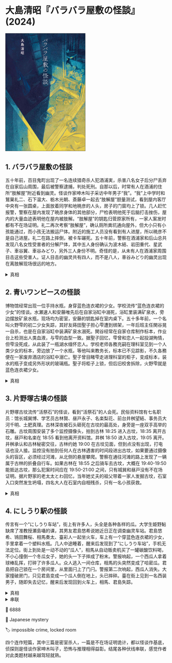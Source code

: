 # 大島清昭『バラバラ屋敷の怪談』(2024)

<img src=images/2024_cover.jpg width=250/>

## 1. バラバラ屋敷の怪談

五十年前，百目鬼町出现了一名连续猎奇杀人犯酒浦実，杀害八名女子后分尸丢弃在自家后山周围，最后被警察逮捕，判处死刑。自那以后，时常有人在酒浦的住所“肢解屋”附近看到幽灵。怪谈作家呻木叫子采访中年男子“我”。“我”上中学时和鷲巣礼二、石下温大、栃木光朝、斎藤卓一起去“肢解屋”胆量测试，看到屋内客厅中央有一张圆桌，上面放着同学和地暁彦的人头，房子的门窗均上了锁。几人赶忙报警，警察在屋内发现了暁彦身体的其他部分，尸检表明他死于后脑打击挫伤，屋内的大量血迹表明他在屋内被肢解。“肢解屋”的钥匙归菅原家所有，一家人案发时都有不在场证明。礼二再次考察“肢解屋”，确认厕所粪坑通向屋外，但大小只有小孩能通过，而小孩无法搬运尸体。附近的施工人员没有看到有人进屋，所以暁彦不是自己进屋。礼二在路上摔倒，被卡车碾死。五十年前，警察在酒浦家和后山总共发现八名女性受害者的分解尸体，其中五人身份确认为波木結、岩田重代、星武子、車谷翼、車谷みどり，另外三人身份不明。奇怪的是，从未有人在酒浦家周围目击这些受害人。证人目击的幽灵共有四人，而不是八人，車谷みどり的幽灵出现在离肢解现场很远的地方。

<details><summary>真相</summary>
酒浦目睹車谷翼杀害妹妹車谷みどり，提议帮助处理尸体，所以翼陪酒浦回到家中，酒浦将翼杀害。波木杀害岩田，酒浦与波木一起将尸体搬上酒浦的车，酒浦后来杀死波木。同样的情况重复了四次，酒浦共杀了四名杀人犯，所以有四名幽灵。密室的凶手是“我”的妻子圭織，她身材娇小，可以从粪坑进入房子，其父母帮助搬运尸体，把肢解尸体搬入“肢解屋”是为了嫁祸菅原家，没想到一家人都有不在场证明。圭織与暁彦秘密交往，动机是情杀。

结尾圭織的儿子打电话说有麻烦，圭織叫他不要报警，问“我”：“你的旅行箱是不是能装下一个女孩？”
</details>

## 2. 青いワンピースの怪談

博物馆经常出现一位手持水瓶，身穿蓝色连衣裙的少女。学校流传“蓝色连衣裙的少女”的怪谈。水瀬速人和安藤唯先后在自家浴缸中溺死，浴缸里装满矿泉水，旁边摆放矿泉水瓶，现场均为密室，安藤的钥匙掉在室内桌下。五十多年前，一个名叫火野雫的初二少女失踪，其好友蒔田聖子担心雫遭到绑架，一年后班主任関谷晃一自杀，也是在自家浴缸中装满矿泉水溺死。関谷经常在自家仓库制作标本，作业台上检测出人类血液，与雫的血型一致。据聖子回忆，雫曾和恋人一起投湖殉情，但雫没死成，从此装了一瓶湖水缅怀恋人。学校老师各務充嗣在理科室见到一个人类少女的标本，旁边放了一个水瓶，等他叫来教务长，标本已不见踪影，不久各務便在一家废弃酒店的浴缸中溺亡。聖子曾目睹雫走进理科室的柜子，变成标本，装水的瓶子变成另外形状的玻璃瓶。聖子将柜子上锁，但后旧校舍拆除，火野雫就是蓝色连衣裙少女。

<details><summary>真相</summary>
安藤房间的钥匙上挂着一个尾巴钥匙扣，凶手杀死安藤后把钥匙交给猫，猫把钥匙叼到桌下。凶手与安藤的猫非常亲近，是向叫子讲述怪谈的坪井翔馬。
</details>

## 3. 片野塚古墳の怪談

片野塚古坟流传“活祭石”的怪谈，看到“活祭石”的人会死。民俗资料馆有七名职员：馆长城巽博、学艺员古林賢、昼戸永子、名楽梨花、前台井桝望結、事务员大河千明、土肥真理。古林深夜被石头砸死在古坟的最高处，身旁是一座双手高举的石雕。古坟周围安装了多个监控摄像头，拍到古林 18:25 进入古坟，18:35 离开古坟，昼戸和名楽在 18:55 看到他离开资料馆。井桝 18:50 进入古坟，19:05 离开。井桝承认和古林秘密交往，古林约她 19:00 在古坟见面，但到点没有出现，打电话也没人接。监控没有拍到任何人在古林遇害的时间段进出古坟，如果要通过摄像头的盲区，必须经过河滩，从北侧的悬崖攀爬。警察在通往河滩的路上发现了一辆属于古林的折叠自行车。如果古林在 18:55 之后骑车去古坟，大概在 19:40-19:50 能抵达古坟，那么犯案时间应在 19:50-21:00 之间，只有城巽和昼戸没有不在场证明。据片野家的老太太とわ回忆，当年她丈夫的祖父带着一家人发掘古坟，石室入口突然发生坍塌，四名大人在石室内自相残杀，只有一名小孩获救。

<details><summary>真相</summary>
古林 18:25 进入古坟，把一根绳子系在古坟的“活祭石”上，另一头用箭射向民俗资料馆的屋顶，然后回到资料馆，把绳子系在栏杆上，形成索道。古林在 18:55 用滑轮五分钟从资料馆滑到古坟，计划在 19:00 杀死井桝，从北侧悬崖下山，骑自行车回到资料馆，完成不在场证明。他没来得及执行计划，便被井桝反杀。
</details>

## 4. にしうり駅の怪談

传言有一个“にしうり车站”，街上有许多人，头全是各种各样的瓜。大学生姫野鮎缺席了准教授瀬島囁的课，其男友君島悠希说她近日正在调查幽灵车站。君島悠希、鴇田舞桜、相馬奏太、臺彩人一起坐火车，车上有一个穿蓝色连衣裙的少女，手里拿着一个塑料水瓶。几人中途睡着，醒来后发现到了“にしうり车站”，手机无法定位。街上到处是一动不动的“瓜人”，相馬从自动贩卖机买了一罐碳酸饮料喝，不小心撞倒一个冬瓜女子，她的头一下子摔成了粉末。警报响起，一个西瓜人拿着球棒乱挥，打碎了许多瓜人。众人逃入一间仓库，相馬的头突然变成了哈密瓜。君島把自己锁在一个房间里，从里面闩上了门闩。警报第二次响起，西瓜人消失。大家撞破房门，只见君島变成一个瓜人倒在地上，头已摔碎。臺在街上见到一名西装男子，随即失去记忆，醒来后发现回到火车上，相馬、君島失踪。

<details><summary>真相</summary>
相馬变成瓜人是因为喝了异世界的饮料。君島进入房间时里面已经有一个瓜人，他打死瓜人，给他穿上自己的衣服，然后从天花板和墙壁的缝隙爬出，藏在仓库的某个角落。君島与蓝色连衣裙少女（火野雫）纠缠不清，被鮎怀疑出轨，二人爆发冲突，君島不慎杀死鮎，其母亲圭織（第一个故事中的妻子）帮助他将鮎的尸体埋在“肢解屋”后面的山坡下。君島为了躲避鮎、雫两个幽灵的纠缠，躲到车站的异世界，假死是为了让朋友丢下自己，回到正常世界。臺回到车站，见到君島在浴缸中溺死，旁边站着蓝色连衣裙少女。
</details>

<details><summary>串联</summary>
片野一家开掘古坟，在石室中自相残杀，唯一的幸存者是酒浦実（第一个故事中的连环杀手）。片野神是一个渴望献祭的神灵，附着在酒浦身上，所以他拥有让他人产生杀人冲动的能力。
</details>

:link: 6888

:file_folder: Japanese mystery

:label: impossible crime, locked room

四个连作短篇，其中三篇是密室杀人，一篇是不在场证明诡计，都以怪谈作基底，侦探则是怪谈作家呻木叫子，恐怖与推理相得益彰。结尾各种伏线串联，感觉作者对此类题材越来越驾轻就熟。
